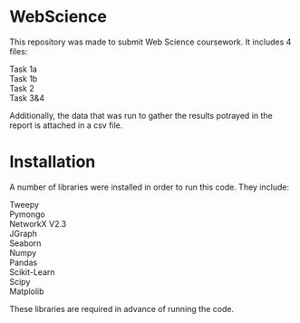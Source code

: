 # WebScience

This repository was made to submit Web Science coursework. It includes 4 files:

Task 1a
<br /> Task 1b
<br /> Task 2
<br /> Task 3&4

Additionally, the data that was run to gather the results potrayed in the report is attached in a csv file.

# Installation

A number of libraries were installed in order to run this code. They include:

Tweepy
<br />Pymongo
<br />NetworkX V2.3
<br />JGraph
<br />Seaborn
<br />Numpy
<br />Pandas
<br />Scikit-Learn
<br />Scipy
<br />Matplolib

These libraries are required in advance of running the code.
